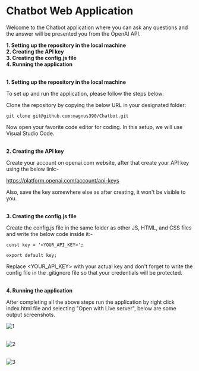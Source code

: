 # Chatbot Web Application

Welcome to the Chatbot application where you can ask any questions and the answer will be presented you from the OpenAI API.

**1.  Setting up the repository in the local machine**<br/>
**2.  Creating the API key**<br/>
**3.  Creating the config.js file**<br/>
**4.  Running the application**<br/><br/>

**1. Setting up the repository in the local machine**

To set up and run the application, please follow the steps below:

Clone the repository by copying the below URL in your designated folder:

```
git clone git@github.com:magnus390/Chatbot.git
```

Now open your favorite code editor for coding. In this setup, we will use Visual Studio Code.<br/><br/>

**2. Creating the API key**

Create your account on openai.com website, after that create your API key using the below link:-

https://platform.openai.com/account/api-keys

Also, save the key somewhere else as after creating, it won't be visible to you.<br/><br/>

**3. Creating the config.js file**

Create the config.js file in the same folder as other JS, HTML, and CSS files and write the below code inside it:-

```
const key = '<YOUR_API_KEY>';

export default key;
```

Replace <YOUR_API_KEY> with your actual key and don't forget to write the config file in the .gitignore file so that your credentials will be protected.<br/><br/>

**4.  Running the application**

After completing all the above steps run the application by right click index.html file and selecting "Open with Live server", below are some output screenshots.

![1](https://github.com/magnus390/Chatbot/assets/30699194/d4240e20-034d-4cda-a0b2-05725bf6ac48)<br/><br/>

![2](https://github.com/magnus390/Chatbot/assets/30699194/139217f7-f707-4f5e-be9a-53344f272492)<br/><br/>

![3](https://github.com/magnus390/Chatbot/assets/30699194/042fd637-f816-435a-8ea6-2c61cdfc26e0)


